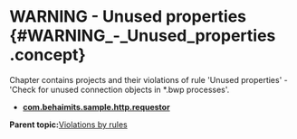 # WARNING - Unused properties {#WARNING_-_Unused_properties .concept}

Chapter contains projects and their violations of rule 'Unused properties' - 'Check for unused connection objects in \*.bwp processes'.

-   **[com.behaimits.sample.http.requestor](../../qa/rules/Unused_properties/violation1.md)**  


**Parent topic:**[Violations by rules](../../qa/common/violationsByRules.md)

